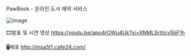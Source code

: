 PawBook - 온라인 도서 예약 서비스

![image](https://github.com/Joyeeeeeeeeeee/MSA5_MINI1_TEAM1/assets/160221951/00df589c-974f-4692-bd94-33a074afaf61)



🎞발표 및 시연 영상 
https://youtu.be/apo4rOWu4Uk?si=XNMLSrttjcv5bF1h

🖥배포
http://msa5t1.cafe24.com/

